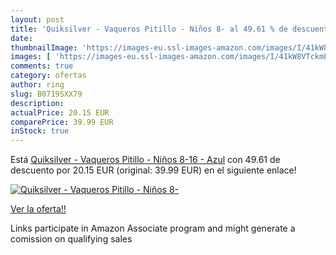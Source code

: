 ```yaml
---
layout: post
title: 'Quiksilver - Vaqueros Pitillo - Niños 8- al 49.61 % de descuento'
date: 
thumbnailImage: 'https://images-eu.ssl-images-amazon.com/images/I/41kW8VTckmL._SL200_.jpg'
images: [ 'https://images-eu.ssl-images-amazon.com/images/I/41kW8VTckmL._SL200_.jpg' ]
comments: true
category: ofertas
author: ring
slug: B0719SXX79
description:
actualPrice: 20.15 EUR
comparePrice: 39.99 EUR
inStock: true
---
```


Está [Quiksilver - Vaqueros Pitillo - Niños 8-16 - Azul](https://www.amazon.es/dp/B0719SXX79/?tag=tolees-21) con 49.61 de descuento por 20.15 EUR (original: 39.99 EUR) en el siguiente enlace!

[![Quiksilver - Vaqueros Pitillo - Niños 8-](https://images-eu.ssl-images-amazon.com/images/I/41kW8VTckmL._SL200_.jpg)](https://www.amazon.es/dp/B0719SXX79/?tag=tolees-21)

[Ver la oferta!!](https://www.amazon.es/dp/B0719SXX79/?tag=tolees-21)

Links participate in Amazon Associate program and might generate a comission on qualifying sales


